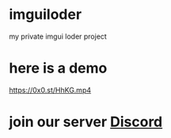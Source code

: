 # imguiloder
 my private imgui loder project
 # here is a demo 
 https://0x0.st/HhKG.mp4

# join our server [Discord](https://discord.gg/mvRRfFRR)

